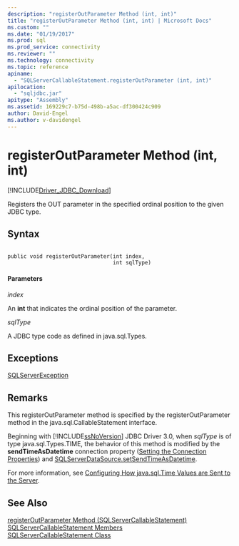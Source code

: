 ```yaml
---
description: "registerOutParameter Method (int, int)"
title: "registerOutParameter Method (int, int) | Microsoft Docs"
ms.custom: ""
ms.date: "01/19/2017"
ms.prod: sql
ms.prod_service: connectivity
ms.reviewer: ""
ms.technology: connectivity
ms.topic: reference
apiname: 
  - "SQLServerCallableStatement.registerOutParameter (int, int)"
apilocation: 
  - "sqljdbc.jar"
apitype: "Assembly"
ms.assetid: 169229c7-b75d-498b-a5ac-df300424c909
author: David-Engel
ms.author: v-davidengel
---
```

# registerOutParameter Method (int, int)
[!INCLUDE[Driver_JDBC_Download](../../../includes/driver_jdbc_download.md)]

  Registers the OUT parameter in the specified ordinal position to the given JDBC type.  
  
## Syntax  
  
```  
  
public void registerOutParameter(int index,  
                                 int sqlType)  
```  
  
#### Parameters  
 *index*  
  
 An **int** that indicates the ordinal position of the parameter.  
  
 *sqlType*  
  
 A JDBC type code as defined in java.sql.Types.  
  
## Exceptions  
 [SQLServerException](../../../connect/jdbc/reference/sqlserverexception-class.md)  
  
## Remarks  
 This registerOutParameter method is specified by the registerOutParameter method in the java.sql.CallableStatement interface.  
  
 Beginning with [!INCLUDE[ssNoVersion](../../../includes/ssnoversion-md.md)] JDBC Driver 3.0, when *sqlType* is of type java.sql.Types.TIME, the behavior of this method is modified by the **sendTimeAsDatetime** connection property ([Setting the Connection Properties](../../../connect/jdbc/setting-the-connection-properties.md)) and [SQLServerDataSource.setSendTimeAsDatetime](../../../connect/jdbc/reference/setsendtimeasdatetime-method-sqlserverdatasource.md).  
  
 For more information, see [Configuring How java.sql.Time Values are Sent to the Server](../../../connect/jdbc/configuring-how-java-sql-time-values-are-sent-to-the-server.md).  
  
## See Also  
 [registerOutParameter Method &#40;SQLServerCallableStatement&#41;](../../../connect/jdbc/reference/registeroutparameter-method-sqlservercallablestatement.md)   
 [SQLServerCallableStatement Members](../../../connect/jdbc/reference/sqlservercallablestatement-members.md)   
 [SQLServerCallableStatement Class](../../../connect/jdbc/reference/sqlservercallablestatement-class.md)  
  
  
